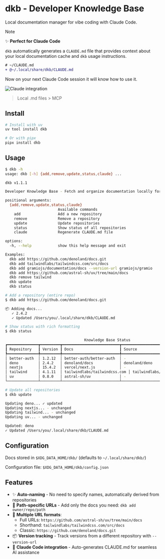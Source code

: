 # dkb - Developer Knowledge Base

Local documentation manager for vibe coding with Claude Code.


> [!NOTE]
> ✨ **Perfect for Claude Code**
> 
> `dkb` automatically generates a `CLAUDE.md` file that provides context about your local documentation cache and `dkb` usage instructions.
> 
> ```diff
> # ~/CLAUDE.md
> + @~/.local/share/dkb/CLAUDE.md
> ```
> Now on your next Claude Code session it will know how to use it.

![Claude integration](claude.png)

> Local .md files > MCP

## Install

```bash
# Install with uv
uv tool install dkb

# Or with pipx
pipx install dkb
```

## Usage

```bash
$ dkb -h
usage: dkb [-h] {add,remove,update,status,claude} ...

dkb v1.1.1

Developer Knowledge Base - Fetch and organize documentation locally for vibe coding with Claude Code

positional arguments:
  {add,remove,update,status,claude}
                        Available commands
    add                 Add a new repository
    remove              Remove a repository
    update              Update repositories
    status              Show status of all repositories
    claude              Regenerate CLAUDE.md file

options:
  -h, --help            show this help message and exit

Examples:
  dkb add https://github.com/denoland/docs.git
  dkb add tailwindlabs/tailwindcss.com/src/docs
  dkb add gramiojs/documentation/docs --version-url gramiojs/gramio
  dkb add https://github.com/astral-sh/uv/tree/main/docs
  dkb remove tailwind
  dkb update
  dkb status

# Add a repository (entire repo)
$ dkb add https://github.com/denoland/docs.git

📦 Adding docs...
   ✓ 2.4.2
   ✓ Updated /Users/you/.local/share/dkb/CLAUDE.md

# Show status with rich formatting
$ dkb status

                                    Knowledge Base Status
┏━━━━━━━━━━━━━━┳━━━━━━━━━┳━━━━━━━━━━━━━━━━━━━━━━━━━━┳━━━━━━━━━━━━━━━━━━━━━━━━━┳━━━━━━━━━━━━━━┓
┃ Repository   ┃ Version ┃ Docs                     ┃ Source                  ┃ Last Updated ┃
┡━━━━━━━━━━━━━━╇━━━━━━━━━╇━━━━━━━━━━━━━━━━━━━━━━━━━━╇━━━━━━━━━━━━━━━━━━━━━━━━━╇━━━━━━━━━━━━━━┩
│ better-auth  │ 1.2.12  │ better-auth/better-auth  │ -                       │ 25m ago      │
│ deno         │ 2.4.2   │ denoland/docs            │ denoland/deno           │ 25m ago      │
│ nextjs       │ 15.4.2  │ vercel/next.js           │ -                       │ 24m ago      │
│ tailwind     │ 4.1.11  │ tailwindlabs/tailwindcss.com │ tailwindlabs/tailwindcss │ 12m ago      │
│ uv           │ 0.8.0   │ astral-sh/uv             │ -                       │ 33m ago      │
└──────────────┴─────────┴──────────────────────────┴─────────────────────────┴──────────────┘

# Update all repositories
$ dkb update

Updating deno... ✓ updated
Updating nextjs... - unchanged
Updating tailwind... - unchanged
Updating uv... - unchanged

Updated: deno
✓ Updated /Users/you/.local/share/dkb/CLAUDE.md
```

## Configuration

Docs stored in `$XDG_DATA_HOME/dkb/` (defaults to `~/.local/share/dkb/`)

Configuration file: `$XDG_DATA_HOME/dkb/config.json`

## Features

- ✨ **Auto-naming** - No need to specify names, automatically derived from repositories
- 🎯 **Path-specific URLs** - Add only the docs you need: `dkb add owner/repo/path`
- 🔗 **Multiple URL formats**:
  - Full URLs: `https://github.com/astral-sh/uv/tree/main/docs`
  - Shorthand: `tailwindlabs/tailwindcss.com/src/docs`
  - Classic: `https://github.com/denoland/docs.git`
- 📦 **Version tracking** - Track versions from a different repository with `--version-url`
- 🤖 **Claude Code integration** - Auto-generates CLAUDE.md for seamless AI assistance
